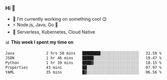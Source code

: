 ### Hi 👋

<!--
**nodejh/nodejh** is a ✨ _special_ ✨ repository because its `README.md` (this file) appears on your GitHub profile.

Here are some ideas to get you started:

- 🔭 I’m currently working on ...
- 🌱 I’m currently learning ...
- 👯 I’m looking to collaborate on ...
- 🤔 I’m looking for help with ...
- 💬 Ask me about ...
- 📫 How to reach me: ...
- 😄 Pronouns: ...
- ⚡ Fun fact: ...
-->

- 🔭 I’m currently working on something cool :wink:
- ⚡ Node.js, Java, Go :thought_balloon:
- 🤖 Serverless, Kubernetes, Cloud Native

📊 **This week I spent my time on**

<!--START_SECTION:waka-->

```txt
Java              2 hrs 58 mins   ████████░░░░░░░░░░░░░░░░░   32.58 %
JSON              1 hr 46 mins    █████░░░░░░░░░░░░░░░░░░░░   19.47 %
Python            1 hr 39 mins    ████▓░░░░░░░░░░░░░░░░░░░░   18.15 %
Properties        43 mins         ██░░░░░░░░░░░░░░░░░░░░░░░   07.97 %
YAML              35 mins         █▓░░░░░░░░░░░░░░░░░░░░░░░   06.56 %
```

<!--END_SECTION:waka-->


<!--
:traffic_light: **Visitors**

![visitors](https://visitor-badge.glitch.me/badge?page_id=nodejh.nodejh)
-->
